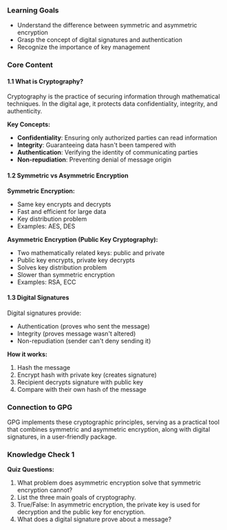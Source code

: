 
### Learning Goals
- Understand the difference between symmetric and asymmetric encryption
- Grasp the concept of digital signatures and authentication
- Recognize the importance of key management

### Core Content

#### 1.1 What is Cryptography?
Cryptography is the practice of securing information through mathematical techniques. In the digital age, it protects data confidentiality, integrity, and authenticity.

**Key Concepts:**
- **Confidentiality**: Ensuring only authorized parties can read information
- **Integrity**: Guaranteeing data hasn't been tampered with
- **Authentication**: Verifying the identity of communicating parties
- **Non-repudiation**: Preventing denial of message origin

#### 1.2 Symmetric vs Asymmetric Encryption

**Symmetric Encryption:**
- Same key encrypts and decrypts
- Fast and efficient for large data
- Key distribution problem
- Examples: AES, DES

**Asymmetric Encryption (Public Key Cryptography):**
- Two mathematically related keys: public and private
- Public key encrypts, private key decrypts
- Solves key distribution problem
- Slower than symmetric encryption
- Examples: RSA, ECC

#### 1.3 Digital Signatures
Digital signatures provide:
- Authentication (proves who sent the message)
- Integrity (proves message wasn't altered)
- Non-repudiation (sender can't deny sending it)

**How it works:**
1. Hash the message
2. Encrypt hash with private key (creates signature)
3. Recipient decrypts signature with public key
4. Compare with their own hash of the message

### Connection to GPG
GPG implements these cryptographic principles, serving as a practical tool that combines symmetric and asymmetric encryption, along with digital signatures, in a user-friendly package.

### Knowledge Check 1
**Quiz Questions:**
1. What problem does asymmetric encryption solve that symmetric encryption cannot?
2. List the three main goals of cryptography.
3. True/False: In asymmetric encryption, the private key is used for decryption and the public key for encryption.
4. What does a digital signature prove about a message?